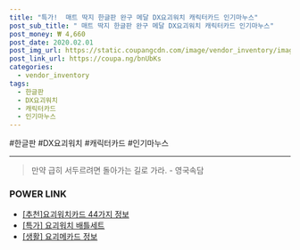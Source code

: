 ```yaml
--- 
title: "특가!  매트 딱지 한글판 완구 메달 DX요괴워치 캐릭터카드 인기마누스" 
post_sub_title: " 매트 딱지 한글판 완구 메달 DX요괴워치 캐릭터카드 인기마누스" 
post_money: ₩ 4,660 
post_date: 2020.02.01 
post_img_url: https://static.coupangcdn.com/image/vendor_inventory/images/2019/03/09/12/7/5fde7fd3-b55f-4fa5-8e3b-0d8a8eccf960.jpg 
post_link_url: https://coupa.ng/bnUbKs 
categories: 
  - vendor_inventory 
tags: 
  - 한글판 
  - DX요괴워치 
  - 캐릭터카드 
  - 인기마누스 
--- 
```

  #한글판 #DX요괴워치 #캐릭터카드 #인기마누스 
<hr> 

> 만약 급히 서두르려면 돌아가는 길로 가라. - 영국속담 


### POWER LINK

* <a href="https://blog.naver.com/fasyy4321/221792464638" target="_blank">[추천]요괴워치카드 44가지 정보</a>
* <a href="https://blog.naver.com/sakai111/221792551091" target="_blank">[특가] 요괴워치 배틀세트</a>
* <a href="https://blog.naver.com/sakai111/221760501683" target="_blank"> [생활] 요괴메카드 정보 </a>
